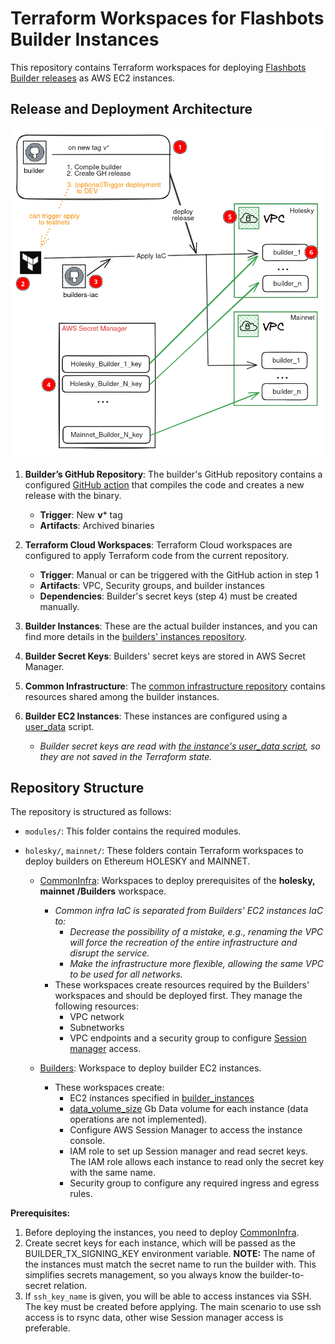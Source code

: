 # Terraform Workspaces for Flashbots Builder Instances

This repository contains Terraform workspaces for deploying [Flashbots Builder releases](https://github.com/ManInWeb3/flashbots-builder/releases) as AWS EC2 instances.

## Release and Deployment Architecture
![Release and Deployment Architecture Diagram](.resources/architecture_diagram.png)

1. **Builder’s GitHub Repository**: The builder's GitHub repository contains a configured [GitHub action](https://github.com/ManInWeb3/flashbots-builder/blob/deneb/.github/workflows/release.yml) that compiles the code and creates a new release with the binary.
   - **Trigger**: New **v*** tag
   - **Artifacts**: Archived binaries

2. **Terraform Cloud Workspaces**: Terraform Cloud workspaces are configured to apply Terraform code from the current repository.
   - **Trigger**: Manual or can be triggered with the GitHub action in step 1
   - **Artifacts**: VPC, Security groups, and builder instances
   - **Dependencies**: Builder's secret keys (step 4) must be created manually.

3. **Builder Instances**: These are the actual builder instances, and you can find more details in the [builders' instances repository](https://github.com/ManInWeb3/flashbots-builders-iac/tree/main/holesky/Builders/).

4. **Builder Secret Keys**: Builders' secret keys are stored in AWS Secret Manager.

5. **Common Infrastructure**: The [common infrastructure repository](https://github.com/ManInWeb3/flashbots-builders-iac/tree/main/holesky/CommonInfra) contains resources shared among the builder instances.

6. **Builder EC2 Instances**: These instances are configured using a [user_data](https://github.com/ManInWeb3/flashbots-builders-iac/blob/main/modules/Builders/files/user_data.sh.tftpl) script.
   - *Builder secret keys are read with [the instance's user_data script](https://github.com/ManInWeb3/flashbots-builders-iac/blob/main/modules/Builders/files/user_data.sh.tftpl#L71), so they are not saved in the Terraform state.*

## Repository Structure

The repository is structured as follows:

- `modules/`: This folder contains the required modules.

- `holesky/`, `mainnet/`: These folders contain Terraform workspaces to deploy builders on Ethereum HOLESKY and MAINNET.
  - [CommonInfra](https://github.com/ManInWeb3/flashbots-builders-iac/tree/main/holesky/CommonInfra): Workspaces to deploy prerequisites of the **holesky, mainnet /Builders** workspace.
    - *Common infra IaC is separated from Builders' EC2 instances IaC to:*
      - *Decrease the possibility of a mistake, e.g., renaming the VPC will force the recreation of the entire infrastructure and disrupt the service.*
      - *Make the infrastructure more flexible, allowing the same VPC to be used for all networks.*
    - These workspaces create resources required by the Builders' workspaces and should be deployed first. They manage the following resources:
      - VPC network
      - Subnetworks
      - VPC endpoints and a security group to configure [Session manager](https://docs.aws.amazon.com/systems-manager/latest/userguide/session-manager.html) access.

  - [Builders](https://github.com/ManInWeb3/flashbots-builders-iac/tree/main/holesky/Builders): Workspace to deploy builder EC2 instances.
    - These workspaces create:
      - EC2 instances specified in [builder_instances](https://github.com/ManInWeb3/flashbots-builders-iac/blob/main/holesky/Builders/main.tf#L38)
      - [data_volume_size](https://github.com/ManInWeb3/flashbots-builders-iac/blob/main/holesky/Builders/main.tf#L8) Gb Data volume for each instance (data operations are not implemented).
      - Configure AWS Session Manager to access the instance console.
      - IAM role to set up Session manager and read secret keys. The IAM role allows each instance to read only the secret key with the same name.
      - Security group to configure any required ingress and egress rules.

**Prerequisites:**
1. Before deploying the instances, you need to deploy [CommonInfra](https://github.com/ManInWeb3/flashbots-builders-iac/tree/main/holesky/CommonInfra).
2. Create secret keys for each instance, which will be passed as the BUILDER_TX_SIGNING_KEY environment variable. **NOTE:** The name of the instances must match the secret name to run the builder with. This simplifies secrets management, so you always know the builder-to-secret relation.
3. If `ssh_key_name` is given, you will be able to access instances via SSH. The key must be created before applying. The main scenario to use ssh access is to rsync data, other wise Session manager access is preferable.
